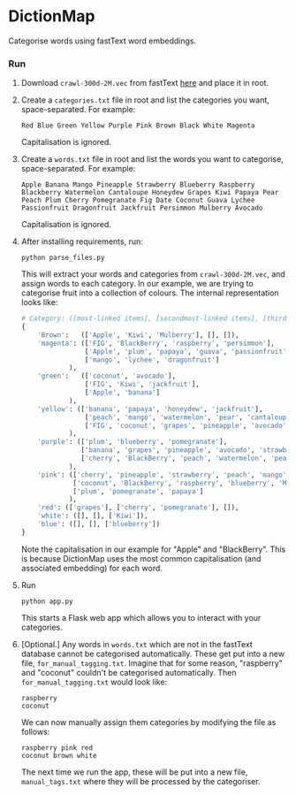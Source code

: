 # DictionMap

Categorise words using fastText word embeddings.

### Run

1. Download `crawl-300d-2M.vec` from fastText [here](https://fasttext.cc/docs/en/english-vectors.html) and place it in root.

2. Create a `categories.txt` file in root and list the categories you want, space-separated. For example:
    ```
    Red Blue Green Yellow Purple Pink Brown Black White Magenta
    ```
    Capitalisation is ignored.

3. Create a `words.txt` file in root and list the words you want to categorise, space-separated. For example:
    ```
    Apple Banana Mango Pineapple Strawberry Blueberry Raspberry Blackberry Watermelon Cantaloupe Honeydew Grapes Kiwi Papaya Pear Peach Plum Cherry Pomegranate Fig Date Coconut Guava Lychee Passionfruit Dragonfruit Jackfruit Persimmon Mulberry Avocado
    ```
    Capitalisation is ignored.

4. After installing requirements, run:
    ```
    python parse_files.py
    ```

    This will extract your words and categories from `crawl-300d-2M.vec`, and assign words to each category. In our example, we are trying to categorise fruit into a collection of colours. The internal representation looks like:

    ```python
    # Category: ([most-linked items], [secondmost-linked items], [thirdmost-linked items]).
    {
        'Brown':   (['Apple', 'Kiwi', 'Mulberry'], [], []),
        'magenta': (['FIG', 'BlackBerry', 'raspberry', 'persimmon'],
                    ['Apple', 'plum', 'papaya', 'guava', 'passionfruit'],
                    ['mango', 'lychee', 'dragonfruit']
                ),
        'green':   (['coconut', 'avocado'],
                    ['FIG', 'Kiwi', 'jackfruit'],
                    ['Apple', 'banana']
                ),
        'yellow': (['banana', 'papaya', 'honeydew', 'jackfruit'],
                    ['peach', 'mango', 'watermelon', 'pear', 'cantaloupe'],
                    ['FIG', 'coconut', 'grapes', 'pineapple', 'avocado', 'strawberry', 'guava', 'persimmon']
                ),
        'purple': (['plum', 'blueberry', 'pomegranate'],
                   ['banana', 'grapes', 'pineapple', 'avocado', 'strawberry', 'lychee', 'persimmon', 'dragonfruit'],
                   ['cherry', 'BlackBerry', 'peach', 'watermelon', 'pear', 'raspberry', 'Mulberry', 'cantaloupe', 'passionfruit', 'honeydew', 'jackfruit']
                ),
        'pink': (['cherry', 'pineapple', 'strawberry', 'peach', 'mango', 'watermelon', 'pear', 'cantaloupe', 'guava', 'lychee', 'passionfruit', 'dragonfruit'],
                 ['coconut', 'BlackBerry', 'raspberry', 'blueberry', 'Mulberry', 'honeydew'],
                 ['plum', 'pomegranate', 'papaya']
                ),
        'red': (['grapes'], ['cherry', 'pomegranate'], []),
        'white': ([], [], ['Kiwi']),
        'blue': ([], [], ['blueberry'])
    }
    ```

    Note the capitalisation in our example for "Apple" and "BlackBerry". This is because DictionMap uses the most common capitalisation (and associated embedding) for each word.

5. Run
    ```
    python app.py
    ```

    This starts a Flask web app which allows you to interact with your categories.

6. [Optional.] Any words in `words.txt` which are not in the fastText database cannot be categorised automatically. These get put into a new file, `for_manual_tagging.txt`. Imagine that for some reason, "raspberry" and "coconut" couldn't be categorised automatically. Then `for_manual_tagging.txt` would look like:
    ```
    raspberry
    coconut
    ```

    We can now manually assign them categories by modifying the file as follows:
    ```
    raspberry pink red
    coconut brown white
    ```
    The next time we run the app, these will be put into a new file, `manual_tags.txt` where they will be processed by the categoriser.